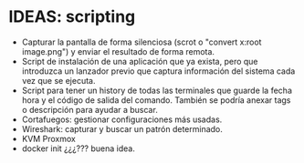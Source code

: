 
# IDEAS: scripting

* Capturar la pantalla de forma silenciosa (scrot o "convert x:root image.png") y enviar el resultado de forma remota.
* Script de instalación de una aplicación que ya exista, pero que introduzca un lanzador previo que captura información del sistema cada vez que se ejecuta.
* Script para tener un history de todas las terminales que guarde la fecha hora y el código de salida del comando. También se podría anexar tags o descripción para ayudar a buscar.
* Cortafuegos: gestionar configuraciones más usadas.
* Wireshark: capturar y buscar un patrón determinado.
* KVM Proxmox
* docker init ¿¿¿??? buena idea.
